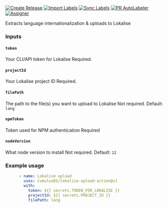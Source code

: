 [![Create Release][release-badge]][release-url]
[![Import Labels][import-labels-badge]][import-labels-url]
[![Sync Labels][sync-labels-badge]][sync-labels-url]
[![PR AutoLabeler][autolabeler-badge]][autolabeler-url]
[![Assigner][assigner-badge]][assigner-url]

Extracts language internationalization & uploads to Lokalise

### Inputs
#### `token`
Your CLI/API token for Lokalise
Required.

#### `projectId`
Your Lokalise project ID
Required.

#### `filePath`
The path to the file(s) you want to upload to Lokalise
Not required.
Default: `lang`

#### `npmToken`
Token used for NPM authentication
Required

#### `nodeVersion`
What node version to install
Not required.
Default: `12`


### Example usage
```yaml
      - name: Lokalise upload
        uses: CumulusDS/lokalise-upload-action@v1
        with:
          token: ${{ secrets.TOKEN_FOR_LOKALISE }}
          projectId: ${{ secrets.PROJECT_ID }}
          filePath: lang
```


[release-badge]: https://github.com/CumulusDS/lokalise-upload-action/actions/workflows/release.yml/badge.svg
[release-url]: https://github.com/CumulusDS/lokalise-upload-action/actions/workflows/release.yml
[import-labels-badge]: https://github.com/CumulusDS/lokalise-upload-action/actions/workflows/labels_import.yml/badge.svg
[import-labels-url]: https://github.com/CumulusDS/lokalise-upload-action/actions/workflows/labels_import.yml
[sync-labels-badge]: https://github.com/CumulusDS/lokalise-upload-action/actions/workflows/labels_sync.yml/badge.svg
[sync-labels-url]: https://github.com/CumulusDS/lokalise-upload-action/actions/workflows/labels_sync.yml
[autolabeler-badge]: https://github.com/CumulusDS/lokalise-upload-action/actions/workflows/autolabeler.yml/badge.svg
[autolabeler-url]: https://github.com/CumulusDS/lokalise-upload-action/actions/workflows/autolabeler.yml
[assigner-badge]: https://github.com/CumulusDS/lokalise-upload-action/actions/workflows/assign.yml/badge.svg
[assigner-url]: https://github.com/CumulusDS/lokalise-upload-action/actions/workflows/assign.yml

